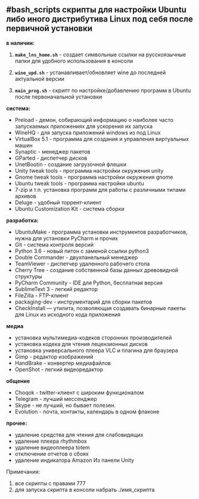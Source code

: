 #bash_scripts
скрипты для настройки Ubuntu либо иного дистрибутива Linux
под себя после первичной установки
---
**в наличии:**

1. **`make_lns_home.sh`** - создает символьные ссылки на русскоязычные папки для удобного использования в консоли

2. **`wine_upd.sh`** - устанавливает/обновляет wine до последней актуальной версии

3. **`main_prog.sh`** - скрипт по настройке/добавлению программ в Ubuntu после первоначальной установки

**система:**
* Preload - демон, собирающий информацию о наиболее часто запускаемых приложениях для ускорения их запуска
* WineHQ - для запуска приложений windows из под Linux
* VirtualBox 5.1 - программа для создания и управления виртуальных машин
* Synaptic - менеджер пакетов
* GParted - диспетчер дисков
* UnetBootin - создание загрузочной флешки
* Unity tweak tools - программа настройки окружения unity
* Gnome tweak tools - программа настройки окружения gnome
* Ubuntu tweak tools - программа настройки ubuntu
* 7-zip и т.п. установка программ для работы с различными типами архивов
* Deluge - удобный торрент-клиент
* Ubuntu Customization Kit - система сборки

**разработка:**
* UbuntuMake - программа установки инструментов разработчиков, нужна для установки PyCharm и прочих
* Git - система контроля версий
* Python 3.6 - новый питон с заменой ссылки python3
* Double Commander - двухпанельный менеджер
* TeamViewer - диспетчер удаленного рабочего стола
* Cherry Tree - создание собственной базы данных древовидной структуры
* PyCharm Community - IDE для Python, бесплатная версия
* SublimeText 3 - легкий редактор
* FileZilla - FTP-клиент
* packaging-dev - инструментарий для сборки пакетов
* CheckInstall — утилита, позволяющая создавать бинарные пакеты для Linux из исходного кода приложения

**медиа**
* установка мультимедиа-кодеков сторонних производителей
* установка кодека для чтения лецензионных дисков
* установка универсального плеера VLC и плагина для браузера
* Gimp - редактор изображений
* HandBrake - конвертер медиафайлов
* OpenShot - легкий видеоредактор

**общение**
* Choqok - twitter-клиент с широким функционалом
* Telegram - лучший мессенджер
* Skype - не лучший, но бывает полезен.
* Evolution - почта, контакты, календарь в одном флаконе  

**прочее:**
* удаление средства для чтения для слабовидящих
* удаление плеера rhythmbox
* удаление видеоплеера totem
* отключение отчетов о сбоях
* удаление индикатора Amazon Из панели Unity

Примечания: 
1) все скрипты с правами 777
2) для запуска скрипта в консоли набрать ./имя_скрипта
